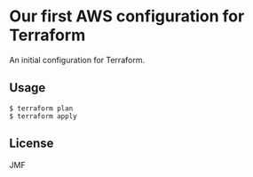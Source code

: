 # Our first AWS configuration for Terraform

An initial configuration for Terraform.

## Usage

```
$ terraform plan
$ terraform apply
```

## License

JMF
